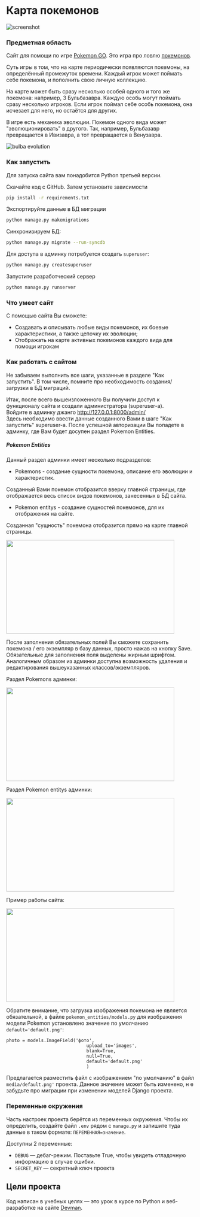 # Карта покемонов

![screenshot](https://dvmn.org/filer/canonical/1563275070/172/)

### Предметная область

Сайт для помощи по игре [Pokemon GO](https://www.pokemongo.com/en-us/). Это игра про ловлю [покемонов](https://ru.wikipedia.org/wiki/%D0%9F%D0%BE%D0%BA%D0%B5%D0%BC%D0%BE%D0%BD).

Суть игры в том, что на карте периодически появляются покемоны, на определённый промежуток времени. Каждый игрок может поймать себе покемона, и пополнить свою личную коллекцию.

На карте может быть сразу несколько особей одного и того же покемона: например, 3 Бульбазавра. Каждую особь могут поймать сразу несколько игроков. Если игрок поймал себе особь покемона, она исчезает для него, но остаётся для других.

В игре есть механика эволюции. Покемон одного вида может "эволюционировать" в другого. Так, например, Бульбазавр превращается в Ивизавра, а тот превращается в Венузавра.

![bulba evolution](https://dvmn.org/filer/canonical/1562265973/167/)

### Как запустить

Для запуска сайта вам понадобится Python третьей версии.

Скачайте код с GitHub. Затем установите зависимости

```sh
pip install -r requirements.txt
```

Экспортируйте данные в БД миграции

```sh
python manage.py makemigrations
```
Синхронизируем БД:
```sh
python manage.py migrate --run-syncdb 
```
Для доступа в админку потребуется создать `superuser`:

```sh
python manage.py createsuperuser
```
Запустите разработческий сервер

```sh
python manage.py runserver
```

### Что умеет сайт

С помощью сайта Вы сможете:
- Создавать и описывать любые виды покемонов, их боевые характеристики, а также цепочку их эволюции;
- Отображать на карте активных покемонов каждого вида для помощи игрокам  

### Как работать с сайтом
Не забываем выполнить все шаги, указанные в разделе "Как запустить".
В том числе, помните про необходимость создания/загрузки в БД миграций.

Итак, после всего вышеизложенного Вы получили доступ к функционалу сайта и создали администратора (superuser-а).  
Войдите в админку джанго
http://127.0.0.1:8000/admin/  
Здесь необходимо ввести данные созданного Вами в шаге "Как запустить" superuser-а.
После успешной авторизации Вы попадете в админку, где Вам будет досупен раздел Pokemon Entities.

##### Pokemon Entities
Данный раздел админки имеет несколько подразделов:
- Pokemons - создание сущности покемона, описание его эволюции и характеристик.  

Созданный Вами покемон отобразится вверху главной страницы, где отображается весь список видов покемонов, занесенных в БД сайта.

- Pokemon entitys - создание сущностей покемонов, для их отображения на сайте.

Созданная "сущность" покемона отобразится прямо на карте главной страницы.

<img src="https://i.ibb.co/F7Mfxfp/2022-04-10-09-30-32.png"  width="450" height="250">

После заполнения обязательных полей Вы сможете сохранить покемона / его экземпляр в базу данных, просто нажав на кнопку Save.
Обязательные для заполнения поля выделены жирным шрифтом.
Аналогичным образом из админки доступна возможность удаления и редактирования вышеуказанных классов/экземпляров.

Раздел Pokemons админки:

<img src=https://i.ibb.co/TMkhnfW/2022-04-10-09-49-37.png width="450" height="250">

Раздел Pokemon entitys админки:

<img src=https://i.ibb.co/ydV4tWR/2022-04-10-09-52-02.png width="450" height="250">

Пример работы сайта: 

<img src="https://dvmn.org/media/1_jOJBR3o.png" width="450" height="250">

Обратите внимание, что загрузка изображения покемона не является обязательной, 
в файле `pokemon_entities/models.py` для изображения модели Pokemon установлено значение по умолчанию `default='default.png'`:
```
photo = models.ImageField('фото',
                              upload_to='images',
                              blank=True,
                              null=True,
                              default='default.png'
                              )
```
Предлагается разместить файл с изображением "по умолчанию" в файл `media/default.png'` проекта.
Данное значение может быть изменено, н е забудьте про миграции при изменении моделей Django проекта.


### Переменные окружения

Часть настроек проекта берётся из переменных окружения. Чтобы их определить, создайте файл `.env` рядом с `manage.py` и запишите туда данные в таком формате: `ПЕРЕМЕННАЯ=значение`.

Доступны 2 переменные:
- `DEBUG` — дебаг-режим. Поставьте True, чтобы увидеть отладочную информацию в случае ошибки.
- `SECRET_KEY` — секретный ключ проекта


## Цели проекта

Код написан в учебных целях — это урок в курсе по Python и веб-разработке на сайте [Devman](https://dvmn.org).
